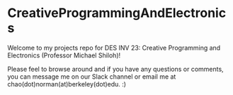 # CreativeProgrammingAndElectronics

Welcome to my projects repo for DES INV 23: Creative Programming and Electronics (Professor Michael Shiloh)!

Please feel to browse around and if you have any questions or comments, you can message me on our Slack channel or email me at chao(dot)norman(at)berkeley(dot)edu. :)
